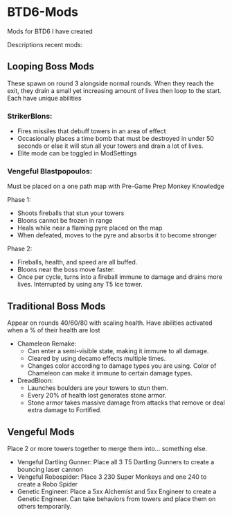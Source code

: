 # BTD6-Mods
Mods for BTD6 I have created


Descriptions recent mods:


## Looping Boss Mods

These spawn on round 3 alongside normal rounds. When they reach the exit, they drain a small yet increasing amount of lives then loop to the start. Each have unique abilities

### StrikerBlons:
- Fires missiles that debuff towers in an area of effect
- Occasionally places a time bomb that must be destroyed in under 50 seconds or else it will stun all your towers and drain a lot of lives.
- Elite mode can be toggled in ModSettings

### Vengeful Blastpopoulos:

  Must be placed on a one path map with Pre-Game Prep Monkey Knowledge

Phase 1:
  - Shoots fireballs that stun your towers
  - Bloons cannot be frozen in range
  - Heals while near a flaming pyre placed on the map
  - When defeated, moves to the pyre and absorbs it to become stronger

Phase 2:
  - Fireballs, health, and speed are all buffed.
  - Bloons near the boss move faster.
  - Once per cycle, turns into a fireball immune to damage and drains more lives. Interrupted by using any T5 Ice tower.


## Traditional Boss Mods

Appear on rounds 40/60/80 with scaling health. Have abilities activated when a % of their health are lost

- Chameleon Remake:
  - Can enter a semi-visible state, making it immune to all damage. 
  - Cleared by using decamo effects multiple times.
  - Changes color according to damage types you are using. Color of Chameleon can make it immune to certain damage types.
- DreadBloon:
  - Launches boulders are your towers to stun them. 
  - Every 20% of health lost generates stone armor. 
  - Stone armor takes massive damage from attacks that remove or deal extra damage to Fortified.

## Vengeful Mods

Place 2 or more towers together to merge them into... something else.

- Vengeful Dartling Gunner:
  Place all 3 T5 Dartling Gunners to create a bouncing laser cannon
- Vengeful Robospider:
  Place 3 230 Super Monkeys and one 240 to create a Robo Spider
- Genetic Engineer:
  Place a 5xx Alchemist and 5xx Engineer to create a Genetic Engineer. Can take behaviors from towers and place them on others temporarily.
